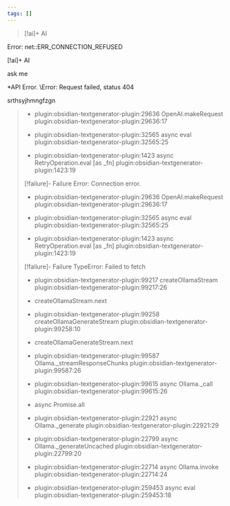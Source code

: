 ```yaml
---
tags: []
---
```



>
> [!ai]+ AI

Error: net::ERR_CONNECTION_REFUSED
>

 [!ai]+ AI

ask me 
>

*API Error. \Error: Request failed, status 404


srthsyjhmngfzgn
>


>   
>   - plugin:obsidian-textgenerator-plugin:29636 OpenAI.makeRequest
>     plugin:obsidian-textgenerator-plugin:29636:17
>   
>   - plugin:obsidian-textgenerator-plugin:32565 async eval
>     plugin:obsidian-textgenerator-plugin:32565:25
>   
>   - plugin:obsidian-textgenerator-plugin:1423 async RetryOperation.eval [as _fn]    plugin:obsidian-textgenerator-plugin:1423:19
>   
>  
> [!failure]- Failure 
>   Error: Connection error.
>   
>   - plugin:obsidian-textgenerator-plugin:29636 OpenAI.makeRequest
>     plugin:obsidian-textgenerator-plugin:29636:17
>   
>   - plugin:obsidian-textgenerator-plugin:32565 async eval
>     plugin:obsidian-textgenerator-plugin:32565:25
>   
>   - plugin:obsidian-textgenerator-plugin:1423 async RetryOperation.eval [as _fn]    plugin:obsidian-textgenerator-plugin:1423:19
>   
>  
> [!failure]- Failure 
>   TypeError: Failed to fetch
>   
>   - plugin:obsidian-textgenerator-plugin:99217 createOllamaStream
>     plugin:obsidian-textgenerator-plugin:99217:26
>   
>   - createOllamaStream.next
>   
>   - plugin:obsidian-textgenerator-plugin:99258 createOllamaGenerateStream
>     plugin:obsidian-textgenerator-plugin:99258:10
>   
>   - createOllamaGenerateStream.next
>   
>   - plugin:obsidian-textgenerator-plugin:99587 Ollama._streamResponseChunks
>     plugin:obsidian-textgenerator-plugin:99587:26
>   
>   - plugin:obsidian-textgenerator-plugin:99615 async Ollama._call
>     plugin:obsidian-textgenerator-plugin:99615:26
>   
>   - async Promise.all
>   
>   - plugin:obsidian-textgenerator-plugin:22921 async Ollama._generate
>     plugin:obsidian-textgenerator-plugin:22921:29
>   
>   - plugin:obsidian-textgenerator-plugin:22799 async Ollama._generateUncached
>     plugin:obsidian-textgenerator-plugin:22799:20
>   
>   - plugin:obsidian-textgenerator-plugin:22714 async Ollama.invoke
>     plugin:obsidian-textgenerator-plugin:22714:24
>   
>   - plugin:obsidian-textgenerator-plugin:259453 async eval
>     plugin:obsidian-textgenerator-plugin:259453:18
>   
>  
